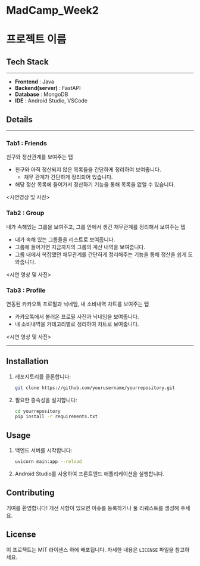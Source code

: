 # MadCamp_Week2

# 프로젝트 이름

## Tech Stack

---

- **Frontend** : Java
- **Backend(server)** : FastAPI
- **Database** : MongoDB
- **IDE** : Android Studio, VSCode

## Details

---

### Tab1 : Friends

친구와 정산관계를 보여주는 탭

- 친구와 아직 정산되지 않은 목록들을 간단하게 정리하여 보여줍니다.
  - 채무 관계가 간단하게 정리되어 있습니다.
- 해당 정산 목록에 들어가서 정산하기 기능을 통해 목록을 없앨 수 있습니다.

<시연영상 및 사진>

### Tab2 : Group

내가 속해있는 그룹을 보여주고, 그룹 안에서 생긴 채무관계를 정리해서 보여주는 탭

- 내가 속해 있는 그룹들을 리스트로 보여줍니다.
- 그룹에 들어가면 지금까지의 그룹의 계산 내역을 보여줍니다.
- 그룹 내에서 복잡했던 채무관계를 간단하게 정리해주는 기능을 통해 정산을 쉽게 도와줍니다.

<시연 영상 및 사진>

### Tab3 : Profile

연동된 카카오톡 프로필과 닉네임, 내 소비내역 차트를 보여주는 탭

- 카카오톡에서 불러온 프로필 사진과 닉네임을 보여줍니다.
- 내 소비내역을 카테고리별로 정리하여 차트로 보여줍니다.

<시연 영상 및 사진>

---

## Installation

1. 레포지토리를 클론합니다:
    ```bash
    git clone https://github.com/yourusername/yourrepository.git
    ```
2. 필요한 종속성을 설치합니다:
    ```bash
    cd yourrepository
    pip install -r requirements.txt
    ```

## Usage

1. 백엔드 서버를 시작합니다:
    ```bash
    uvicorn main:app --reload
    ```
2. Android Studio를 사용하여 프론트엔드 애플리케이션을 실행합니다.

## Contributing

기여를 환영합니다! 개선 사항이 있으면 이슈를 등록하거나 풀 리퀘스트를 생성해 주세요.

## License

이 프로젝트는 MIT 라이센스 하에 배포됩니다. 자세한 내용은 `LICENSE` 파일을 참고하세요.
